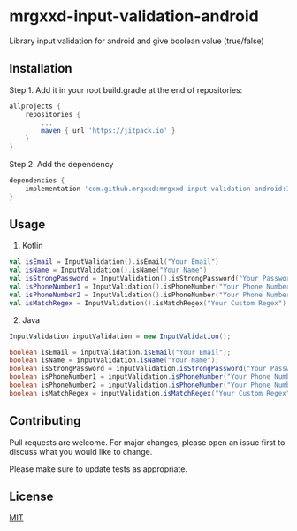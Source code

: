 # mrgxxd-input-validation-android
Library input validation for android and give boolean value (true/false)

## Installation
Step 1. Add it in your root build.gradle at the end of repositories:
```gradle
allprojects {
	repositories {
		...
		maven { url 'https://jitpack.io' }
	}
}
```
Step 2. Add the dependency
```gradle
dependencies {
    implementation 'com.github.mrgxxd:mrgxxd-input-validation-android:1.0.2'
}
```

## Usage
1. Kotlin
```kotlin
val isEmail = InputValidation().isEmail("Your Email")
val isName = InputValidation().isName("Your Name")
val isStrongPassword = InputValidation().isStrongPassword("Your Password") // minimum requirement have Uppercase,Lowercase,Number,SpecialCharacter, and Length >= 6
val isPhoneNumber1 = InputValidation().isPhoneNumber("Your Phone Number")
val isPhoneNumber2 = InputValidation().isPhoneNumber("Your Phone Number", "your code language") // active choice "ID"
val isMatchRegex = InputValidation().isMatchRegex("Your Custom Regex")
```
2. Java
```java
InputValidation inputValidation = new InputValidation();

boolean isEmail = inputValidation.isEmail("Your Email");
boolean isName = inputValidation.isName("Your Name");
boolean isStrongPassword = inputValidation.isStrongPassword("Your Password"); // minimum requirement have Uppercase,Lowercase,Number,SpecialCharacter, and Length >= 6
boolean isPhoneNumber1 = inputValidation.isPhoneNumber("Your Phone Number");
boolean isPhoneNumber2 = inputValidation.isPhoneNumber("Your Phone Number", "your code language"); // active choice "ID"
boolean isMatchRegex = inputValidation.isMatchRegex("Your Custom Regex");
```

## Contributing
Pull requests are welcome. For major changes, please open an issue first to discuss what you would like to change.

Please make sure to update tests as appropriate.

## License
[MIT](https://choosealicense.com/licenses/mit/)